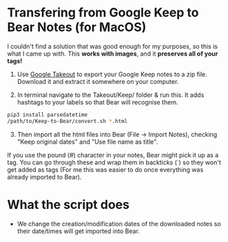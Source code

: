 # Transfering from Google Keep to Bear Notes (for MacOS)

I couldn't find a solution that was good enough for my purposes, so this is what I came up with. This **works with images**, and it **preserves all of your tags!**

1. Use [Google Takeout](http://takeout.google.com) to export your Google Keep notes to a zip file. Download it and extract it somewhere on your computer.

2. In terminal navigate to the Takeout/Keep/ folder & run this. It adds hashtags to your labels so that Bear will recognise them.

```bash
pip3 install parsedatetime
/path/to/Keep-to-Bear/convert.sh *.html
```

3. Then import all the html files into Bear (File -> Import Notes), checking "Keep original dates" and "Use file name as title".

If you use the pound (#) character in your notes, Bear might pick it up as a tag. You can go through these and wrap them in backticks (\`) so they won't get added as tags (For me this was easier to do once everything was already imported to Bear).

# What the script does

- We change the creation/modification dates of the downloaded notes so their date/times will get imported into Bear.
